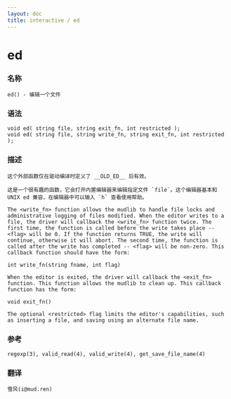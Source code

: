 ```yaml
---
layout: doc
title: interactive / ed
---
```

# ed

### 名称

    ed() - 编辑一个文件

### 语法

    void ed( string file, string exit_fn, int restricted );
    void ed( string file, string write_fn, string exit_fn, int restricted );

### 描述

    这个外部函数仅在驱动编译时定义了 __OLD_ED__ 后有效。

    这是一个很有趣的函数，它会打开内置编辑器来编辑指定文件 `file`。这个编辑器基本和 UNIX ed 兼容，在编辑器中可以输入 `h` 查看使用帮助。

    The <write_fn> function allows the mudlib to handle file locks and administrative logging of files modified. When the editor writes to a file, the driver will callback the <write_fn> function twice. The first time, the function is called before the write takes place -- <flag> will be 0. If the function returns TRUE, the write will continue, otherwise it will abort. The second time, the function is called after the write has completed -- <flag> will be non-zero. This callback function should have the form:

    int write_fn(string fname, int flag)

    When the editor is exited, the driver will callback the <exit_fn> function. This function allows the mudlib to clean up. This callback function has the form:

    void exit_fn()

    The optional <restricted> flag limits the editor's capabilities, such as inserting a file, and saving using an alternate file name.

### 参考

    regexp(3), valid_read(4), valid_write(4), get_save_file_name(4)

### 翻译 ###

    雪风(i@mud.ren)
